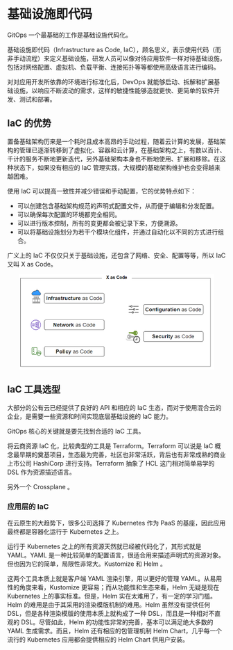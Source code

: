 # 基础设施即代码

GitOps 一个最基础的工作是基础设施代码化。

基础设施即代码（Infrastructure as Code, IaC），顾名思义，表示使用代码（而非手动流程）来定义基础设施，研发人员可以像对待应用软件一样对待基础设施，
包括对网络配置、虚拟机、负载平衡、连接拓扑等等都使用高级语言进行编码。

对对应用开发所依靠的环境进行标准化后，DevOps 就能够启动、拆解和扩展基础设施，以响应不断波动的需求，这样的敏捷性能够造就更快、更简单的软件开发、测试和部署。

## IaC 的优势

置备基础架构历来是一个耗时且成本高昂的手动过程，随着云计算的发展，基础架构的管理已逐渐转移到了虚拟化、容器和云计算，在基础架构之上，有数以百计、千计的服务不断地更新迭代，另外基础架构本身也不断地使用、扩展和移除。在这种状态下，如果没有相应的 IaC 管理实践，大规模的基础架构维护也会变得越来越困难。

使用 IaC  可以提高一致性并减少错误和手动配置，它的优势特点如下：

- 可以创建包含基础架构规范的声明式配置文件，从而便于编辑和分发配置。
- 可以确保每次配置的环境都完全相同。
- 可以进行版本控制，所有的变更都会被记录下来，方便溯源。
- 可以将基础设施划分为若干个模块化组件，并通过自动化以不同的方式进行组合。

广义上的 IaC 不仅仅只关于基础设施，还包含了网络、安全、配置等等，所以 IaC 又叫 X as Code。

<div  align="center">
	<img src="../assets/x-as-code.png" width = "450"  align=center />
</div>

## IaC 工具选型

大部分的公有云已经提供了良好的 API 和相应的 IaC 生态，而对于使用混合云的企业，是需要一些资源和时间实现底层基础设施的 IaC 能力。

GitOps 核心的关键就是要先找到合适的 IaC 工具。

将云商资源 IaC 化，比较典型的工具是 Terraform。Terraform 可以说是 IaC 概念最早期的奠基项目，生态最为完善，社区也非常活跃，背后也有非常成熟的商业上市公司 HashiCorp 进行支持。Terraform 抽象了 HCL 这门相对简单易学的 DSL 作为资源描述语言。

另外一个  Crossplane 。


### 应用层的 IaC

在云原生的大趋势下，很多公司选择了 Kubernetes 作为 PaaS 的基座，因此应用最终都是容器化运行于 Kubernetes 之上。

运行于 Kubernetes 之上的所有资源天然就已经被代码化了，其形式就是 YAML。YAML 是一种比较简单的配置语言，很适合用来描述声明式的资源对象。但也因为它的简单，局限性非常大。Kustomize 和 Helm 。

这两个工具本质上就是客户端 YAML 渲染引擎，用以更好的管理 YAML。从易用性的角度来看，Kustomize 更容易；而从功能性和生态来看，Helm 无疑是现在 Kubernetes 上的事实标准。但是，Helm 实在太难用了，有一定的学习门槛。Helm 的难用是由于其采用的渲染模版机制的难用。Helm 虽然没有提供任何 DSL，但是各种渲染模版的使用本质上就构成了一种 DSL，而且是一种相对不直观的 DSL。尽管如此，Helm 的功能性非常的完善，基本可以满足绝大多数的 YAML 生成需求。而且，Helm 还有相应的包管理机制 Helm Chart，几乎每一个流行的 Kubernetes 应用都会提供相应的 Helm Chart 供用户安装。